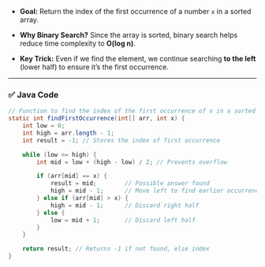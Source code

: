 - **Goal:** Return the index of the first occurrence of a number `x` in a sorted array.
    
- **Why Binary Search?** Since the array is sorted, binary search helps reduce time complexity to **O(log n)**.
    
- **Key Trick:** Even if we find the element, we continue searching **to the left** (lower half) to ensure it’s the first occurrence.
    

---

### ✅ **Java Code**

```java
// Function to find the index of the first occurrence of x in a sorted array
static int findFirstOccurrence(int[] arr, int x) {
    int low = 0;
    int high = arr.length - 1;
    int result = -1; // Stores the index of first occurrence

    while (low <= high) {
        int mid = low + (high - low) / 2; // Prevents overflow

        if (arr[mid] == x) {
            result = mid;        // Possible answer found
            high = mid - 1;      // Move left to find earlier occurrence
        } else if (arr[mid] > x) {
            high = mid - 1;      // Discard right half
        } else {
            low = mid + 1;       // Discard left half
        }
    }

    return result; // Returns -1 if not found, else index
}

```